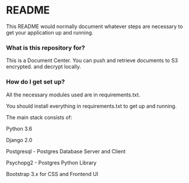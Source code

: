 # README #

This README would normally document whatever steps are necessary to get your application up and running.

### What is this repository for? ###

This is a Document Center. You can push and retrieve documents to S3 encrypted. and decrypt locally.

### How do I get set up? ###

All the necessary modules used are in requirements.txt.

You should install everything in requirements.txt to get up and running.

The main stack consists of:

Python 3.6 

Django 2.0

Postgresql - Postgres Database Server and Client

Psychopg2 - Postgres Python Library

Bootstrap 3.x for CSS and Frontend UI

